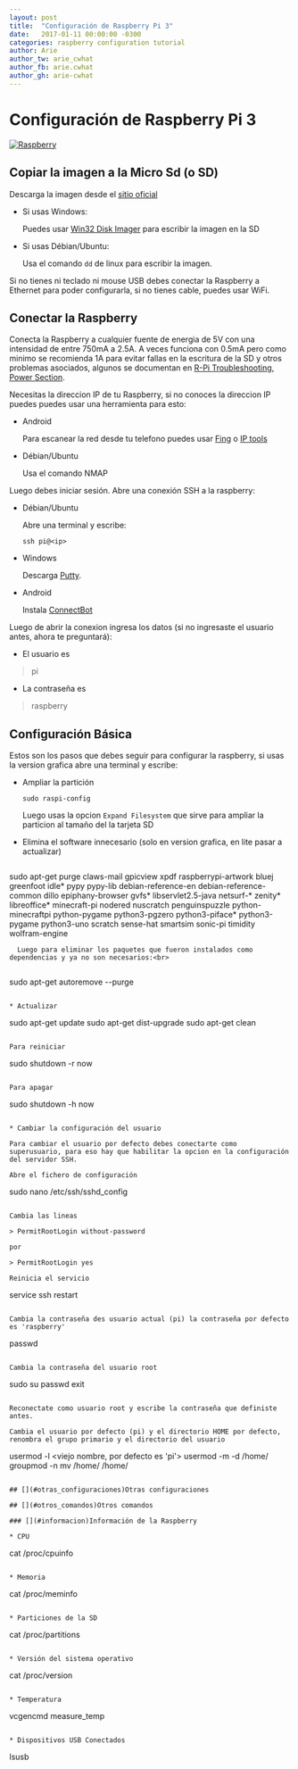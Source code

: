 ```yaml
---
layout: post
title:  "Configuración de Raspberry Pi 3"
date:   2017-01-11 00:00:00 -0300
categories: raspberry configuration tutorial
author: Arie
author_tw: arie_cwhat
author_fb: arie.cwhat
author_gh: arie-cwhat
---
```

# Configuración de Raspberry Pi 3

[![Raspberry](https://www.raspberrypi.org/wp-content/uploads/2014/03/plug-in-website.gif)](https://www.raspberrypi.org/help/)

## [](#copiar_imagen)Copiar la imagen a la Micro Sd (o SD)

Descarga la imagen desde el [sitio oficial](https://www.raspberrypi.org/downloads/)

* Si usas Windows:

  Puedes usar [Win32 Disk Imager](https://sourceforge.net/projects/win32diskimager/) para escribir la imagen en la SD

* Si usas Débian/Ubuntu:
 
  Usa el comando `dd` de linux para escribir la imagen.
  
Si no tienes ni teclado ni mouse USB debes conectar la Raspberry a Ethernet para poder configurarla, si no tienes cable, puedes usar WiFi.

## [](#conectar)Conectar la Raspberry

Conecta la Raspberry a cualquier fuente de energia de 5V con una intensidad de entre 750mA a 2.5A. A veces funciona con 0.5mA pero como minimo se recomienda 1A para evitar fallas en la escritura de la SD y otros problemas asociados, algunos se documentan en [R-Pi Troubleshooting, Power Section](http://elinux.org/R-Pi_Troubleshooting#Power_.2F_Start-up).

Necesitas la direccion IP de tu Raspberry, si no conoces la direccion IP puedes puedes usar una herramienta para esto:

* Android

  Para escanear la red desde tu telefono puedes usar [Fing](https://play.google.com/store/apps/details?id=com.overlook.android.fing) o [IP tools](https://play.google.com/store/apps/details?id=com.ddm.iptools)

* Débian/Ubuntu

  Usa el comando NMAP
  
Luego debes iniciar sesión. Abre una conexión SSH a la raspberry:

* Débian/Ubuntu

  Abre una terminal y escribe:
  
  ```
  ssh pi@<ip>
  ```
* Windows

  Descarga [Putty](http://www.putty.org/).
  
* Android

  Instala [ConnectBot](https://play.google.com/store/apps/details?id=org.connectbot)
  
Luego de abrir la conexion ingresa los datos (si no ingresaste el usuario antes, ahora te preguntará):

* El usuario es

> pi 

* La contraseña es

> raspberry
  
## [](#configurar)Configuración Básica

Estos son los pasos que debes seguir para configurar la raspberry, si usas la version grafica abre una terminal y escribe:

* Ampliar la partición
  
  ```
  sudo raspi-config
  ```
  
  Luego usas la opcion `Expand Filesystem` que sirve para ampliar la particion al tamaño del la tarjeta SD
  
* Elimina el software innecesario (solo en version grafica, en lite pasar a actualizar)
  
  ```
sudo apt-get purge claws-mail gpicview xpdf raspberrypi-artwork bluej greenfoot idle* pypy pypy-lib debian-reference-en debian-reference-common dillo epiphany-browser gvfs* libservlet2.5-java netsurf-* zenity* libreoffice* minecraft-pi nodered nuscratch penguinspuzzle python-minecraftpi python-pygame python3-pgzero python3-piface* python3-pygame python3-uno scratch sense-hat smartsim sonic-pi timidity wolfram-engine
```
  Luego para eliminar los paquetes que fueron instalados como dependencias y ya no son necesarios:<br> 
  
  ```
  sudo apt-get autoremove --purge
  ```
  
* Actualizar
  
  ```
  sudo apt-get update
  sudo apt-get dist-upgrade
  sudo apt-get clean
  ```
  
  Para reiniciar
  
  ```
  sudo shutdown -r now
  ```
  
  Para apagar
  
  ```
  sudo shutdown -h now
  ```
  
* Cambiar la configuración del usuario

  Para cambiar el usuario por defecto debes conectarte como superusuario, para eso hay que habilitar la opcion en la configuración del servidor SSH.
  
  Abre el fichero de configuración
  
  ```
  sudo nano /etc/ssh/sshd_config
  ```
  
  Cambia las lineas
  
  > PermitRootLogin without-password
  
  por
  
  > PermitRootLogin yes
  
  Reinicia el servicio
  
  ```
  service ssh restart
  ```
  
  Cambia la contraseña des usuario actual (pi) la contraseña por defecto es 'raspberry'
  
  ```
  passwd
  ```
  
  Cambia la contraseña del usuario root
  
  ```
  sudo su
  passwd
  exit
  ```
  
  Reconectate como usuario root y escribe la contraseña que definiste antes.
  
  Cambia el usuario por defecto (pi) y el directorio HOME por defecto, renombra el grupo primario y el directorio del usuario
  
  ```
  usermod -l <nuevo nombre> <viejo nombre, por defecto es 'pi'>
  usermod -m -d /home/<nuevo nombre> <nuevo nombre>
  groupmod -n <nuevo nombre> <nuevo nombre>
  mv /home/<nuevo nombre> /home/<nuevo nombre>
  ```

## [](#otras_configuraciones)Otras configuraciones

## [](#otros_comandos)Otros comandos

### [](#informacion)Información de la Raspberry

* CPU

  ```
  cat /proc/cpuinfo
  ```
  
* Memoria

  ```
  cat /proc/meminfo
  ```

* Particiones de la SD

  ```
  cat /proc/partitions
  ```
  
* Versión del sistema operativo

  ```
  cat /proc/version
  ```
  
* Temperatura

  ```
  vcgencmd measure_temp
  ```
  
* Dispositivos USB Conectados

  ```
  lsusb
  ```
